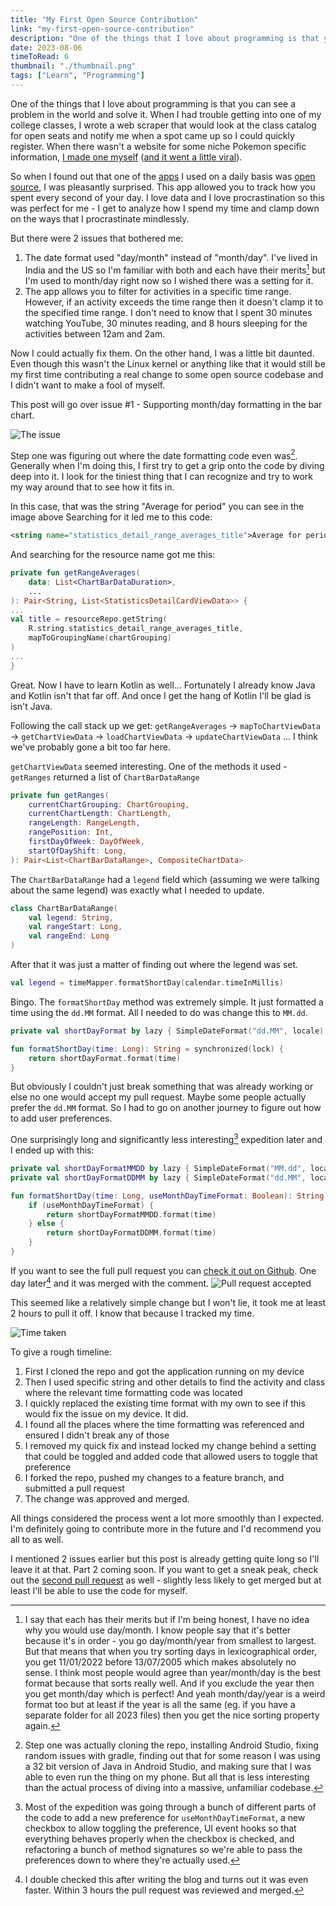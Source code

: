 ```yaml
---
title: "My First Open Source Contribution"
link: "my-first-open-source-contribution"
description: "One of the things that I love about programming is that you can see a problem in the world and solve it. So when I found out that one of the apps I used on a daily basis was open source, I was pleasantly surprised"
date: 2023-08-06
timeToRead: 6
thumbnail: "./thumbnail.png"
tags: ["Learn", "Programming"]
---
```


One of the things that I love about programming is that you can see a problem in the world and solve it. When I had trouble getting into one of my college classes, I wrote a web scraper that would look at the class catalog for open seats and notify me when a spot came up so I could quickly register. When there wasn't a website for some niche Pokemon specific information, [I made one myself](https://www.preethamrn.com/pokemondens/) ([and it went a little viral](https://www.reddit.com/r/PokemonSwordAndShield/comments/es50l6/update_interactive_map_of_the_wild_area_with_list/)).

So when I found out that one of the [apps](https://play.google.com/store/apps/details?id=com.razeeman.util.simpletimetracker) I used on a daily basis was [open source](https://github.com/Razeeman/Android-SimpleTimeTracker), I was pleasantly surprised. This app allowed you to track how you spent every second of your day. I love data and I love procrastination so this was perfect for me - I get to analyze how I spend my time and clamp down on the ways that I procrastinate mindlessly.

But there were 2 issues that bothered me:
1. The date format used "day/month" instead of "month/day". I've lived in India and the US so I'm familiar with both and each have their merits[^1] but I'm used to month/day right now so I wished there was a setting for it.
2. The app allows you to filter for activities in a specific time range. However, if an activity exceeds the time range then it doesn't clamp it to the specified time range. I don't need to know that I spent 30 minutes watching YouTube, 30 minutes reading, and 8 hours sleeping for the activities between 12am and 2am.

Now I could actually fix them. On the other hand, I was a little bit daunted. Even though this wasn't the Linux kernel or anything like that it would still be my first time contributing a real change to some open source codebase and I didn't want to make a fool of myself.

This post will go over issue #1 - Supporting month/day formatting in the bar chart.

![The issue](/posts/my-first-open-source-contribution/issue.png)

Step one was figuring out where the date formatting code even was[^2]. Generally when I'm doing this, I first try to get a grip onto the code by diving deep into it. I look for the tiniest thing that I can recognize and try to work my way around that to see how it fits in.

In this case, that was the string "Average for period" you can see in the image above
Searching for it led me to this code:
```xml
<string name="statistics_detail_range_averages_title">Average for period: %s</string>
```

And searching for the resource name got me this:
```kotlin
private fun getRangeAverages(  
    data: List<ChartBarDataDuration>,  
    ...
): Pair<String, List<StatisticsDetailCardViewData>> {
...
val title = resourceRepo.getString(  
    R.string.statistics_detail_range_averages_title,  
    mapToGroupingName(chartGrouping)  
)
...
}
```

Great. Now I have to learn Kotlin as well... Fortunately I already know Java and Kotlin isn't that far off. And once I get the hang of Kotlin I'll be glad is isn't Java.

Following the call stack up we get: `getRangeAverages` -> `mapToChartViewData` -> `getChartViewData` -> `loadChartViewData` -> `updateChartViewData` ... I think we've probably gone a bit too far here.

`getChartViewData` seemed interesting. One of the methods it used - `getRanges` returned a list of `ChartBarDataRange`
```kotlin
private fun getRanges(  
    currentChartGrouping: ChartGrouping,  
    currentChartLength: ChartLength,  
    rangeLength: RangeLength,  
    rangePosition: Int,  
    firstDayOfWeek: DayOfWeek,  
    startOfDayShift: Long,  
): Pair<List<ChartBarDataRange>, CompositeChartData>
```

The `ChartBarDataRange` had a `legend` field which (assuming we were talking about the same legend) was exactly what I needed to update.
```kotlin
class ChartBarDataRange(  
    val legend: String,  
    val rangeStart: Long,  
    val rangeEnd: Long  
)
```

After that it was just a matter of finding out where the legend was set.
```kotlin
val legend = timeMapper.formatShortDay(calendar.timeInMillis)
```

Bingo.
The `formatShortDay` method was extremely simple. It just formatted a time using the `dd.MM` format. All I needed to do was change this to `MM.dd`.
```kotlin
private val shortDayFormat by lazy { SimpleDateFormat("dd.MM", locale) }

fun formatShortDay(time: Long): String = synchronized(lock) {  
    return shortDayFormat.format(time)    
}
```

But obviously I couldn't just break something that was already working or else no one would accept my pull request. Maybe some people actually prefer the `dd.MM` format. So I had to go on another journey to figure out how to add user preferences.

One surprisingly long and significantly less interesting[^3] expedition later and I ended up with this:
```kotlin
private val shortDayFormatMMDD by lazy { SimpleDateFormat("MM.dd", locale) }  
private val shortDayFormatDDMM by lazy { SimpleDateFormat("dd.MM", locale) }

fun formatShortDay(time: Long, useMonthDayTimeFormat: Boolean): String = synchronized(lock) {  
    if (useMonthDayTimeFormat) {  
        return shortDayFormatMMDD.format(time)  
    } else {  
        return shortDayFormatDDMM.format(time)  
    }  
}
```

If you want to see the full pull request you can [check it out on Github](https://github.com/Razeeman/Android-SimpleTimeTracker/pull/118). One day later[^4] and it was merged with the comment.
![Pull request accepted](/posts/my-first-open-source-contribution/pr-accepted.png)

This seemed like a relatively simple change but I won't lie, it took me at least 2 hours to pull it off. I know that because I tracked my time.

![Time taken](/posts/my-first-open-source-contribution/time-taken.png)

To give a rough timeline:

1. First I cloned the repo and got the application running on my device
2. Then I used specific string and other details to find the activity and class where the relevant time formatting code was located
3. I quickly replaced the existing time format with my own to see if this would fix the issue on my device. It did. 
4. I found all the places where the time formatting was referenced and ensured I didn't break any of those
5. I removed my quick fix and instead locked my change behind a setting that could be toggled and added code that allowed users to toggle that preference
6. I forked the repo, pushed my changes to a feature branch, and submitted a pull request
7. The change was approved and merged.

All things considered the process went a lot more smoothly than I expected. I'm definitely going to contribute more in the future and I'd recommend you all to as well.

I mentioned 2 issues earlier but this post is already getting quite long so I'll leave it at that. Part 2 coming soon. If you want to get a sneak peak, check out the [second pull request](https://github.com/Razeeman/Android-SimpleTimeTracker/pull/119) as well - slightly less likely to get merged but at least I'll be able to use the code for myself.

[^1]: I say that each has their merits but if I'm being honest, I have no idea why you would use day/month. I know people say that it's better because it's in order - you go day/month/year from smallest to largest. But that means that when you try sorting days in lexicographical order, you get 11/01/2022 before 13/07/2005 which makes absolutely no sense. I think most people would agree than year/month/day is the best format because that sorts really well. And if you exclude the year then you get month/day which is perfect! And yeah month/day/year is a weird format too but at least if the year is all the same (eg. if you have a separate folder for all 2023 files) then you get the nice sorting property again.

[^2]: Step one was actually cloning the repo, installing Android Studio, fixing random issues with gradle, finding out that for some reason I was using a 32 bit version of Java in Android Studio, and making sure that I was able to even run the thing on my phone. But all that is less interesting than the actual process of diving into a massive, unfamiliar codebase.

[^3]: Most of the expedition was going through a bunch of different parts of the code to add a new preference for `useMonthDayTimeFormat`, a new checkbox to allow toggling the preference, UI event hooks so that everything behaves properly when the checkbox is checked, and refactoring a bunch of method signatures so we're able to pass the preferences down to where they're actually used.

[^4]: I double checked this after writing the blog and turns out it was even faster. Within 3 hours the pull request was reviewed and merged.